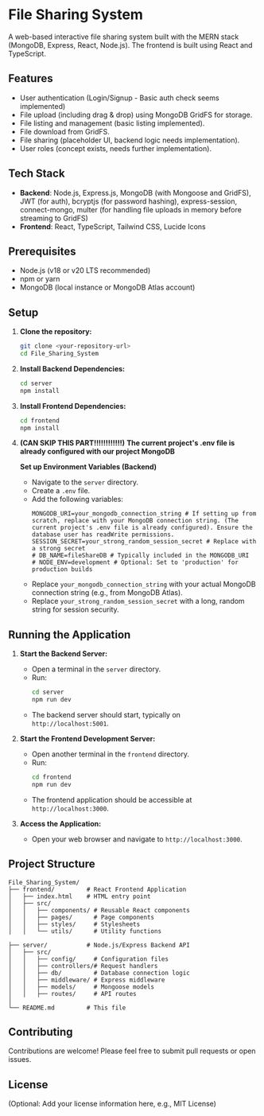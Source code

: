 # File Sharing System

A web-based interactive file sharing system built with the MERN stack (MongoDB, Express, React, Node.js). The frontend is built using React and TypeScript.

## Features

*   User authentication (Login/Signup - Basic auth check seems implemented)
*   File upload (including drag & drop) using MongoDB GridFS for storage.
*   File listing and management (basic listing implemented).
*   File download from GridFS.
*   File sharing (placeholder UI, backend logic needs implementation).
*   User roles (concept exists, needs further implementation).

## Tech Stack

*   **Backend**: Node.js, Express.js, MongoDB (with Mongoose and GridFS), JWT (for auth), bcryptjs (for password hashing), express-session, connect-mongo, multer (for handling file uploads in memory before streaming to GridFS)
*   **Frontend**: React, TypeScript, Tailwind CSS, Lucide Icons

## Prerequisites

*   Node.js (v18 or v20 LTS recommended)
*   npm or yarn
*   MongoDB (local instance or MongoDB Atlas account)

## Setup

1.  **Clone the repository:**
    ```bash
    git clone <your-repository-url>
    cd File_Sharing_System
    ```

2.  **Install Backend Dependencies:**
    ```bash
    cd server
    npm install
    ```

3.  **Install Frontend Dependencies:**
    ```bash
    cd frontend
    npm install
    ```

4.  **(CAN SKIP THIS PART!!!!!!!!!!!!)** 
    **The current project's .env file is already configured with our project MongoDB** 

    **Set up Environment Variables (Backend)** 
    *   Navigate to the `server` directory.
    *   Create a `.env` file.
    *   Add the following variables:
        ```env
        MONGODB_URI=your_mongodb_connection_string # If setting up from scratch, replace with your MongoDB connection string. (The current project's .env file is already configured). Ensure the database user has readWrite permissions.
        SESSION_SECRET=your_strong_random_session_secret # Replace with a strong secret
        # DB_NAME=fileShareDB # Typically included in the MONGODB_URI
        # NODE_ENV=development # Optional: Set to 'production' for production builds
        ```
    *   Replace `your_mongodb_connection_string` with your actual MongoDB connection string (e.g., from MongoDB Atlas).
    *   Replace `your_strong_random_session_secret` with a long, random string for session security.

## Running the Application

1.  **Start the Backend Server:**
    *   Open a terminal in the `server` directory.
    *   Run:
        ```bash
        cd server
        npm run dev
        ```
    *   The backend server should start, typically on `http://localhost:5001`.

2.  **Start the Frontend Development Server:**
    *   Open another terminal in the `frontend` directory.
    *   Run:
        ```bash
        cd frontend
        npm run dev
        ```
    *   The frontend application should be accessible at `http://localhost:3000`.

3.  **Access the Application:**
    *   Open your web browser and navigate to `http://localhost:3000`.

## Project Structure

```
File_Sharing_System/
├── frontend/         # React Frontend Application
│   ├── index.html    # HTML entry point
│   ├── src/
│   │   ├── components/ # Reusable React components
│   │   ├── pages/      # Page components
│   │   ├── styles/     # Stylesheets 
│   │   └── utils/      # Utility functions

├── server/           # Node.js/Express Backend API
│   ├── src/
│   │   ├── config/     # Configuration files 
│   │   ├── controllers/# Request handlers
│   │   ├── db/         # Database connection logic
│   │   ├── middleware/ # Express middleware 
│   │   ├── models/     # Mongoose models
│   │   ├── routes/     # API routes 
│
└── README.md         # This file
```

## Contributing

Contributions are welcome! Please feel free to submit pull requests or open issues.

## License

(Optional: Add your license information here, e.g., MIT License) 